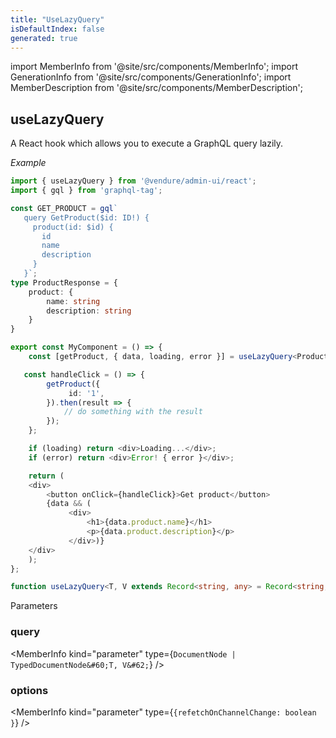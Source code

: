```yaml
---
title: "UseLazyQuery"
isDefaultIndex: false
generated: true
---
```

<!-- This file was generated from the Vendure source. Do not modify. Instead, re-run the "docs:build" script -->
import MemberInfo from '@site/src/components/MemberInfo';
import GenerationInfo from '@site/src/components/GenerationInfo';
import MemberDescription from '@site/src/components/MemberDescription';


## useLazyQuery

<GenerationInfo sourceFile="packages/admin-ui/src/lib/react/src/react-hooks/use-query.ts" sourceLine="121" packageName="@vendure/admin-ui" since="2.2.0" />

A React hook which allows you to execute a GraphQL query lazily.

*Example*

```ts
import { useLazyQuery } from '@vendure/admin-ui/react';
import { gql } from 'graphql-tag';

const GET_PRODUCT = gql`
   query GetProduct($id: ID!) {
     product(id: $id) {
       id
       name
       description
     }
   }`;
type ProductResponse = {
    product: {
        name: string
        description: string
    }
}

export const MyComponent = () => {
    const [getProduct, { data, loading, error }] = useLazyQuery<ProductResponse>(GET_PRODUCT, { refetchOnChannelChange: true });

   const handleClick = () => {
        getProduct({
             id: '1',
        }).then(result => {
            // do something with the result
        });
    };

    if (loading) return <div>Loading...</div>;
    if (error) return <div>Error! { error }</div>;

    return (
    <div>
        <button onClick={handleClick}>Get product</button>
        {data && (
             <div>
                 <h1>{data.product.name}</h1>
                 <p>{data.product.description}</p>
             </div>)}
    </div>
    );
};
```

```ts title="Signature"
function useLazyQuery<T, V extends Record<string, any> = Record<string, any>>(query: DocumentNode | TypedDocumentNode<T, V>, options: {refetchOnChannelChange: boolean } = {refetchOnChannelChange: false}): void
```
Parameters

### query

<MemberInfo kind="parameter" type={`DocumentNode | TypedDocumentNode&#60;T, V&#62;`} />

### options

<MemberInfo kind="parameter" type={`{refetchOnChannelChange: boolean }`} />


